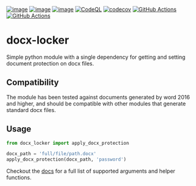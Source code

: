 [![image](https://img.shields.io/pypi/v/docx-locker.svg)](https://pypi.org/project/docx-locker/)
[![image](https://img.shields.io/pypi/l/docx-locker.svg)](https://github.com/rowanhoy/docx-locker/blob/main/LICENSE)
[![image](https://img.shields.io/pypi/pyversions/docx-locker.svg)](https://pypi.org/project/docx-locker/)
[![CodeQL](https://github.com/rowanhoy/docx-locker/actions/workflows/codeql.yml/badge.svg?branch=main&event=push)](https://github.com/rowanhoy/docx-locker/actions/workflows/codeql.yml)
[![codecov](https://codecov.io/github/rowanhoy/docx-locker/graph/badge.svg?token=FW6CBDRBV4)](https://codecov.io/github/rowanhoy/docx-locker)
[![GitHub Actions](https://github.com/rowanhoy/docx-locker/workflows/release/badge.svg)](https://github.com/rowanhoy/docx-locker/actions)
[![GitHub Actions](https://github.com/rowanhoy/docx-locker/workflows/tests/badge.svg)](https://github.com/rowanhoy/docx-locker/actions)


# docx-locker
Simple python module with a single dependency for getting and setting document protection on docx files.

## Compatibility

The module has been tested against documents generated by word 2016 and higher, and should be compatible with other modules that generate standard docx files.

## Usage
```python
from docx_locker import apply_docx_protection

docx_path = 'full/file/path.docx'
apply_docx_protection(docx_path, 'password')

```

Checkout the [docs](https://github.com/rowanhoy/docx-locker) for a full list of supported arguments and helper functions.